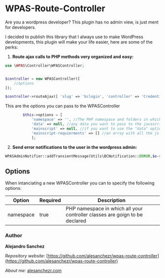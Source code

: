 # WPAS-Route-Controller

Are you a wordpress developer? This plugin has no admin view, is just ment for developers. 

I decided to publish this library that I always use to make WordPress developments, this plugin will make your life easier, here are some of the perks:

1. **Route ajax calls to PHP methods very organized and easy:**

```php
use \WPAS\Controller\WPASController;


$controller = new WPASController([
    //options
]);

$controller->routeAjax([ 'slug' => 'bclogin', 'controller' => 'Credentials', 'ajax_action' => 'Public:custom_login']);     
```
This are the options you can pass to the WPASController

```php
        $this->options = [
            'namespace' => '', //The PHP namespace and folders in which your controllers will be located
            'data' => null, //any data you want to pass to the javascripts
            'mainscript' => null, //if you want to use the "data" option then you need to specify where is your main javascript
            'mainscript-requierments' => [] //an array with all the js needed to load before the main script (like jquery, etc.)
            ];
```


2. **Send error notifications to the user in the wordpress admin:**

```php
WPASAdminNotifier::addTransientMessage(Utils\BCNotification::ERROR,$e->getMessage());
```

## Options

When intanciating a new WPASController you can to specify the following options:

| Option | Required | Description  |
|-----------|-------|----------------------------------------------------------|
| namespace | true  |   PHP namespace in which all your controller classes are goign to be declared |

### Author

**Alejandro Sanchez**

  *Repository website:* [https://github.com/alesanchezr/wpas-route-controller](https://github.com/alesanchezr/wpas-route-controller)
  
  *About me:* [alesanchezr.com](http://alesanchezr.com)
